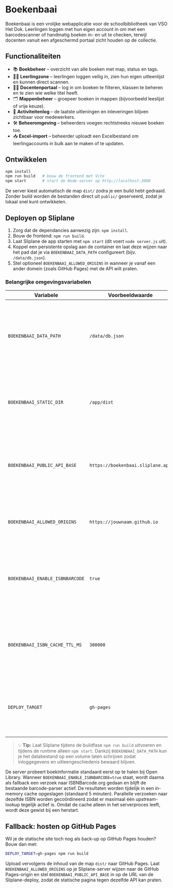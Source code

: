 # Boekenbaai

Boekenbaai is een vrolijke webapplicatie voor de schoolbibliotheek van VSO Het Dok. Leerlingen loggen met hun eigen account in om met een barcodescanner of handmatig boeken in- en uit te checken, terwijl docenten vanuit een afgeschermd portaal zicht houden op de collectie.

## Functionaliteiten

- 📚 **Boekbeheer** – overzicht van alle boeken met map, status en tags.
- 🧑‍🎓 **Leerlingzone** – leerlingen loggen veilig in, zien hun eigen uitleenlijst en kunnen direct scannen.
- 👩‍🏫 **Docentenportaal** – log in om boeken te filteren, klassen te beheren en te zien wie welke titel heeft.
- 🗂️ **Mappenbeheer** – groepeer boeken in mappen (bijvoorbeeld leeslijst of vrije keuze).
- 🧾 **Activiteitenlog** – de laatste uitleningen en inleveringen blijven zichtbaar voor medewerkers.
- 🛠️ **Beheeromgeving** – beheerders voegen rechtstreeks nieuwe boeken toe.
- 📥 **Excel-import** – beheerder uploadt een Excelbestand om leerlingaccounts in bulk aan te maken of te updaten.

## Ontwikkelen

```bash
npm install
npm run build   # bouw de frontend met Vite
npm start       # start de Node-server op http://localhost:3000
```

De server kiest automatisch de map `dist/` zodra je een build hebt gedraaid. Zonder build worden de bestanden direct uit `public/` geserveerd, zodat je lokaal snel kunt ontwikkelen.

## Deployen op Sliplane

1. Zorg dat de dependancies aanwezig zijn: `npm install`.
2. Bouw de frontend: `npm run build`.
3. Laat Sliplane de app starten met `npm start` (dit voert `node server.js` uit).
4. Koppel een persistente opslag aan de container en laat deze wijzen naar het pad dat je via `BOEKENBAAI_DATA_PATH` configureert (bijv. `/data/db.json`).
5. Stel optioneel `BOEKENBAAI_ALLOWED_ORIGINS` in wanneer je vanaf een ander domein (zoals GitHub Pages) met de API wilt praten.

### Belangrijke omgevingsvariabelen

| Variabele | Voorbeeldwaarde | Omschrijving |
| --- | --- | --- |
| `BOEKENBAAI_DATA_PATH` | `/data/db.json` | Locatie van het JSON-databestand. Wanneer het bestand nog niet bestaat wordt het automatisch aangemaakt (of gevuld met de voorbeelddata uit `data/db.json`). |
| `BOEKENBAAI_STATIC_DIR` | `/app/dist` | Overschrijft de map van waaruit statische assets worden geserveerd. Standaard gebruikt de server `dist/` (na build) en anders `public/`. |
| `BOEKENBAAI_PUBLIC_API_BASE` | `https://boekenbaai.sliplane.app` | Hiermee wordt het API-adres in de HTML-injectie gezet. Handig wanneer de frontend elders draait, maar je toch naar de Sliplane-backend wilt verwijzen. |
| `BOEKENBAAI_ALLOWED_ORIGINS` | `https://jouwnaam.github.io` | Komma-gescheiden lijst met origins die cross-origin API-verkeer mogen doen. Zet op `*` om alles toe te staan. |
| `BOEKENBAAI_ENABLE_ISBNBARCODE` | `true` | Zet op `true` om naast Open Library ook de ISBNBarcode.org API te raadplegen voor boekmetadata. Standaard staat alleen Open Library aan. |
| `BOEKENBAAI_ISBN_CACHE_TTL_MS` | `300000` | Tijd (in milliseconden) dat ISBN-metadata in het in-memory cache blijft staan. Resultaten – ook "niet gevonden" – verlopen standaard na 5 minuten. |
| `DEPLOY_TARGET` | `gh-pages` | Gebruik deze tijdens het bouwen (`DEPLOY_TARGET=gh-pages npm run build`) om de Vite-base op `/Boekenbaai/` te zetten voor GitHub Pages. |

> 💡 **Tip:** Laat Sliplane tijdens de buildfase `npm run build` uitvoeren en tijdens de runtime alleen `npm start`. Dankzij `BOEKENBAAI_DATA_PATH` kun je het databestand op een volume laten schrijven zodat inloggegevens en uitleengeschiedenis bewaard blijven.

De server probeert boekinformatie standaard eerst op te halen bij Open Library. Wanneer `BOEKENBAAI_ENABLE_ISBNBARCODE=true` staat, wordt daarna als fallback een verzoek naar ISBNBarcode.org gedaan en blijft de bestaande barcode-parser actief. De resultaten worden tijdelijk in een in-memory cache opgeslagen (standaard 5 minuten). Parallelle verzoeken naar dezelfde ISBN worden gecoördineerd zodat er maximaal één upstream-lookup tegelijk actief is. Omdat de cache alleen in het serverproces leeft, wordt deze gewist bij een herstart.

## Fallback: hosten op GitHub Pages

Wil je de statische site toch nog als back-up op GitHub Pages houden? Bouw dan met:

```bash
DEPLOY_TARGET=gh-pages npm run build
```

Upload vervolgens de inhoud van de map `dist/` naar GitHub Pages. Laat `BOEKENBAAI_ALLOWED_ORIGINS` op je Sliplane-server wijzen naar de GitHub Pages-origin en stel `BOEKENBAAI_PUBLIC_API_BASE` in op de URL van de Sliplane-deploy, zodat de statische pagina tegen dezelfde API kan praten.
